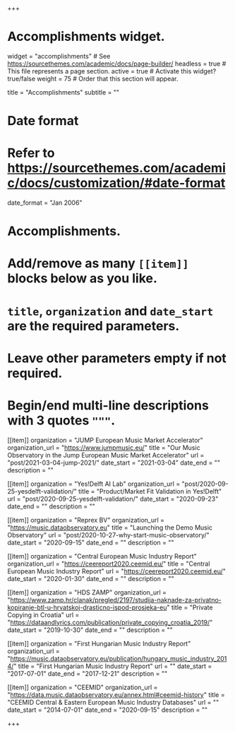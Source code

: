 +++
# Accomplishments widget.
widget = "accomplishments"  # See https://sourcethemes.com/academic/docs/page-builder/
headless = true  # This file represents a page section.
active = true  # Activate this widget? true/false
weight = 75  # Order that this section will appear.

title = "Accomplishments"
subtitle = ""

# Date format
#   Refer to https://sourcethemes.com/academic/docs/customization/#date-format
date_format = "Jan 2006"

# Accomplishments.
#   Add/remove as many `[[item]]` blocks below as you like.
#   `title`, `organization` and `date_start` are the required parameters.
#   Leave other parameters empty if not required.
#   Begin/end multi-line descriptions with 3 quotes `"""`.


[[item]]
  organization = "JUMP European Music Market Accelerator"
  organization_url = "https://www.jumpmusic.eu/"
  title = "Our Music Observatory in the Jump European Music Market Accelerator"
  url = "post/2021-03-04-jump-2021/"
  date_start = "2021-03-04"
  date_end = ""
  description = ""


[[item]]
  organization = "Yes!Delft AI Lab"
  organization_url = "post/2020-09-25-yesdelft-validation/"
  title = "Product/Market Fit Validation in Yes!Delft"
  url = "post/2020-09-25-yesdelft-validation/"
  date_start = "2020-09-23"
  date_end = ""
  description = ""
  
[[item]]
  organization = "Reprex BV"
  organization_url = "https://music.dataobservatory.eu"
  title = "Launching the Demo Music Observatory"
  url = "post/2020-10-27-why-start-music-observatory/"
  date_start = "2020-09-15"
  date_end = ""
  description = ""

[[item]]
  organization = "Central European Music Industry Report"
  organization_url = "https://ceereport2020.ceemid.eu/"
  title = "Central European Music Industry Report"
  url = "https://ceereport2020.ceemid.eu/"
  date_start = "2020-01-30"
  date_end = ""
  description = ""
  
[[item]]
  organization = "HDS ZAMP"
  organization_url = "https://www.zamp.hr/clanak/pregled/2197/studija-naknade-za-privatno-kopiranje-btl-u-hrvatskoj-drasticno-ispod-prosjeka-eu"
  title = "Private Copying in Croatia"
  url = "https://dataandlyrics.com/publication/private_copying_croatia_2019/"
  date_start = "2019-10-30"
  date_end = ""
  description = ""
  
  
[[item]]
  organization = "First Hungarian Music Industry Report"
  organization_url = "https://music.dataobservatory.eu/publication/hungary_music_industry_2014/"
  title = "First Hungarian Music Industry Report"
  url = ""
  date_start = "2017-07-01"
  date_end = "2017-12-21"
  description = ""
  
  
[[item]]
  organization = "CEEMID"
  organization_url = "https://data.music.dataobservatory.eu/annex.html#ceemid-history"
  title = "CEEMID Central & Eastern European Music Industry Databases"
  url = ""
  date_start = "2014-07-01"
  date_end = "2020-09-15"
  description = ""

+++
